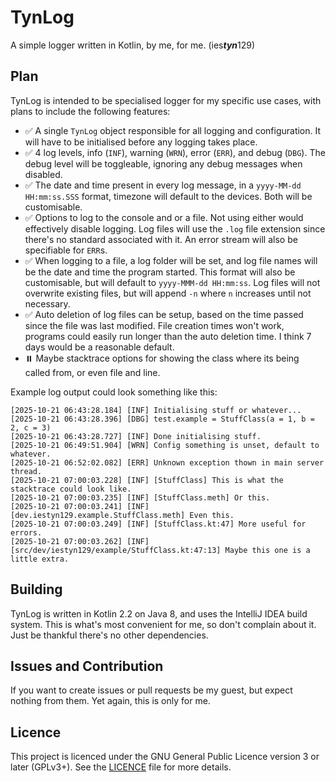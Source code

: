 # TynLog
A simple logger written in Kotlin, by me, for me. (ies***tyn***129)

## Plan
TynLog is intended to be specialised logger for my specific use cases,
with plans to include the following features:
- ✅ A single `TynLog` object responsible for all logging and configuration. It will have to be initialised
before any logging takes place.
- ✅ 4 log levels, info (`INF`), warning (`WRN`), error (`ERR`), and debug (`DBG`).
The debug level will be toggleable, ignoring any debug messages when disabled.
- ✅ The date and time present in every log message, in a `yyyy-MM-dd HH:mm:ss.SSS` format,
timezone will default to the devices. Both will be customisable.
- ✅ Options to log to the console and or a file. Not using either would effectively disable logging.
Log files will use the `.log` file extension since there's no standard associated with it.
An error stream will also be specifiable for `ERR`s.
- ✅ When logging to a file, a log folder will be set, 
and log file names will be the date and time the program started. This format will also be customisable,
but will default to `yyyy-MMM-dd HH:mm:ss`. Log files will not overwrite existing files, but will append
`-n` where `n` increases until not necessary.
- ✅ Auto deletion of log files can be setup, based on the time passed since the file was last modified.
File creation times won't work, programs could easily run longer than the auto deletion time.
I think 7 days would be a reasonable default.
- ⏸️ Maybe stacktrace options for showing the class where its being called from, or even file and line.

Example log output could look something like this:
```log
[2025-10-21 06:43:28.184] [INF] Initialising stuff or whatever...
[2025-10-21 06:43:28.396] [DBG] test.example = StuffClass(a = 1, b = 2, c = 3)
[2025-10-21 06:43:28.727] [INF] Done initialising stuff.
[2025-10-21 06:49:51.904] [WRN] Config something is unset, default to whatever.
[2025-10-21 06:52:02.082] [ERR] Unknown exception thown in main server thread.
[2025-10-21 07:00:03.228] [INF] [StuffClass] This is what the stacktrace could look like.
[2025-10-21 07:00:03.235] [INF] [StuffClass.meth] Or this.
[2025-10-21 07:00:03.241] [INF] [dev.iestyn129.example.StuffClass.meth] Even this.
[2025-10-21 07:00:03.249] [INF] [StuffClass.kt:47] More useful for errors.
[2025-10-21 07:00:03.262] [INF] [src/dev/iestyn129/example/StuffClass.kt:47:13] Maybe this one is a little extra.
```

## Building
TynLog is written in Kotlin 2.2 on Java 8, and uses the IntelliJ IDEA build system.
This is what's most convenient for me, so don't complain about it.
Just be thankful there's no other dependencies.

## Issues and Contribution
If you want to create issues or pull requests be my guest, but expect nothing from them. Yet again,
this is only for me.

## Licence
This project is licenced under the GNU General Public Licence version 3 or later (GPLv3+).
See the [LICENCE](./LICENCE) file for more details.
